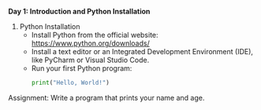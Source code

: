 **Day 1: Introduction and Python Installation**

1. Python Installation
   - Install Python from the official website: https://www.python.org/downloads/
   - Install a text editor or an Integrated Development Environment (IDE), like PyCharm or Visual Studio Code.
   - Run your first Python program:
     ```python
     print("Hello, World!")
     ```

Assignment: Write a program that prints your name and age.